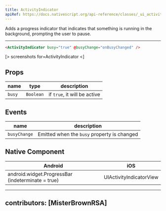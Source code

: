 ```yaml
---
title: ActivityIndicator
apiRef: https://docs.nativescript.org/api-reference/classes/_ui_activity_indicator_.activityindicator
---
```


Adds a progress indicator that indicates that something is running in the background, prompting the user to pause.

---

```html
<ActivityIndicator busy="true" @busyChange="onBusyChanged" />
```

[> screenshots for=ActivityIndicator <]


## Props

| name | type | description |
|------|------|-------------|
| `busy` | `Boolean` | if `true`, it will be active

## Events

| name | description |
|------|-------------|
| `busyChange`| Emitted when the `busy` property is changed

## Native Component

| Android | iOS |
|---------|-----|
| android.widget.ProgressBar (indeterminate = true)	| UIActivityIndicatorView

---
contributors: [MisterBrownRSA]
---